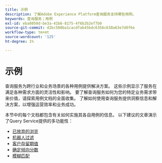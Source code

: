 ```yaml
---
title: 示例
description: 了解Adobe Experience Platform查询服务支持哪些用例。
keywords: 查询服务；用例
exl-id: eba8050d-be3a-41b6-8175-4f6b2b2ef7b0
source-git-commit: d2bc580ba1cacdfab45bdc6356c630a63e7d0f6e
workflow-type: tm+mt
source-wordcount: '125'
ht-degree: 1%

---
```


# 示例

查询服务为跨行业和业务场景的各种用例提供解决方案。 这些示例显示了服务在满足各种需求方面的灵活性和影响。 要了解查询服务如何为您的特定业务需求带来价值，请探索用例文档的全面收集。 了解如何使用查询服务提供洞察信息和解决方案，以增强运营效率和业务成功。

本节中的每个文档都包含有关如何实施其各自用例的信息。 以下建议的文章演示了Query Service提供的多功能性：

- [已放弃的浏览](./abandoned-browse.md)
- [机器人过滤](./bot-filtering.md)
- [客户存留期值](./customer-lifetime-value.md)
- [确定倾向分数](./propensity-score.md)
- [模糊匹配](./fuzzy-match.md)
